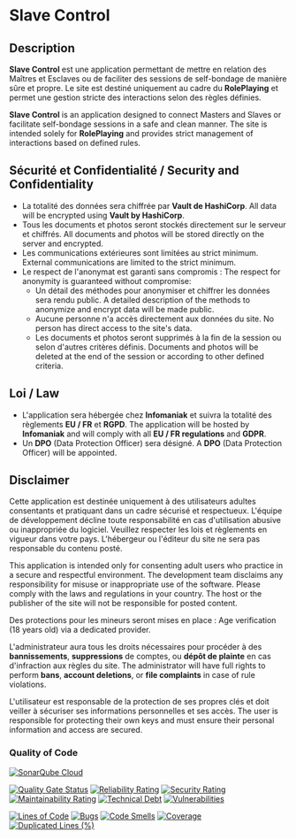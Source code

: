 # Slave Control

## Description

**Slave Control** est une application permettant de mettre en relation des Maîtres et Esclaves ou de faciliter des sessions de self-bondage de manière sûre et propre. Le site est destiné uniquement au cadre du **RolePlaying** et permet une gestion stricte des interactions selon des règles définies.

**Slave Control** is an application designed to connect Masters and Slaves or facilitate self-bondage sessions in a safe and clean manner. The site is intended solely for **RolePlaying** and provides strict management of interactions based on defined rules.

## Sécurité et Confidentialité / Security and Confidentiality

- La totalité des données sera chiffrée par **Vault de HashiCorp**.
  All data will be encrypted using **Vault by HashiCorp**.
- Tous les documents et photos seront stockés directement sur le serveur et chiffrés.
  All documents and photos will be stored directly on the server and encrypted.
- Les communications extérieures sont limitées au strict minimum.
  External communications are limited to the strict minimum.
- Le respect de l'anonymat est garanti sans compromis :
  The respect for anonymity is guaranteed without compromise:
  - Un détail des méthodes pour anonymiser et chiffrer les données sera rendu public.
    A detailed description of the methods to anonymize and encrypt data will be made public.
  - Aucune personne n'a accès directement aux données du site.
    No person has direct access to the site's data.
  - Les documents et photos seront supprimés à la fin de la session ou selon d'autres critères définis.
    Documents and photos will be deleted at the end of the session or according to other defined criteria.

## Loi / Law

- L'application sera hébergée chez **Infomaniak** et suivra la totalité des règlements **EU / FR** et **RGPD**.
  The application will be hosted by **Infomaniak** and will comply with all **EU / FR regulations** and **GDPR**.
- Un **DPO** (Data Protection Officer) sera désigné.
  A **DPO** (Data Protection Officer) will be appointed.

## Disclaimer

Cette application est destinée uniquement à des utilisateurs adultes consentants et pratiquant dans un cadre sécurisé et respectueux. L'équipe de développement décline toute responsabilité en cas d'utilisation abusive ou inappropriée du logiciel. Veuillez respecter les lois et règlements en vigueur dans votre pays. L'hébergeur ou l'éditeur du site ne sera pas responsable du contenu posté.

This application is intended only for consenting adult users who practice in a secure and respectful environment. The development team disclaims any responsibility for misuse or inappropriate use of the software. Please comply with the laws and regulations in your country. The host or the publisher of the site will not be responsible for posted content.

Des protections pour les mineurs seront mises en place :
Age verification (18 years old) via a dedicated provider.

L'administrateur aura tous les droits nécessaires pour procéder à des **bannissements**, **suppressions** de comptes, ou **dépôt de plainte** en cas d'infraction aux règles du site.
The administrator will have full rights to perform **bans**, **account deletions**, or **file complaints** in case of rule violations.

L'utilisateur est responsable de la protection de ses propres clés et doit veiller à sécuriser ses informations personnelles et ses accès.
The user is responsible for protecting their own keys and must ensure their personal information and access are secured.

### Quality of Code

[![SonarQube Cloud](https://sonarcloud.io/images/project_badges/sonarcloud-dark.svg)](https://sonarcloud.io/summary/new_code?id=Shoko-Cosplay_SC-Bondage-Website)

[![Quality Gate Status](https://sonarcloud.io/api/project_badges/measure?project=Shoko-Cosplay_SC-Bondage-Website&metric=alert_status)](https://sonarcloud.io/summary/new_code?id=Shoko-Cosplay_SC-Bondage-Website) [![Reliability Rating](https://sonarcloud.io/api/project_badges/measure?project=Shoko-Cosplay_SC-Bondage-Website&metric=reliability_rating)](https://sonarcloud.io/summary/new_code?id=Shoko-Cosplay_SC-Bondage-Website)  [![Security Rating](https://sonarcloud.io/api/project_badges/measure?project=Shoko-Cosplay_SC-Bondage-Website&metric=security_rating)](https://sonarcloud.io/summary/new_code?id=Shoko-Cosplay_SC-Bondage-Website) [![Maintainability Rating](https://sonarcloud.io/api/project_badges/measure?project=Shoko-Cosplay_SC-Bondage-Website&metric=sqale_rating)](https://sonarcloud.io/summary/new_code?id=Shoko-Cosplay_SC-Bondage-Website)  [![Technical Debt](https://sonarcloud.io/api/project_badges/measure?project=Shoko-Cosplay_SC-Bondage-Website&metric=sqale_index)](https://sonarcloud.io/summary/new_code?id=Shoko-Cosplay_SC-Bondage-Website)  [![Vulnerabilities](https://sonarcloud.io/api/project_badges/measure?project=Shoko-Cosplay_SC-Bondage-Website&metric=vulnerabilities)](https://sonarcloud.io/summary/new_code?id=Shoko-Cosplay_SC-Bondage-Website)

[![Lines of Code](https://sonarcloud.io/api/project_badges/measure?project=Shoko-Cosplay_SC-Bondage-Website&metric=ncloc)](https://sonarcloud.io/summary/new_code?id=Shoko-Cosplay_SC-Bondage-Website) [![Bugs](https://sonarcloud.io/api/project_badges/measure?project=Shoko-Cosplay_SC-Bondage-Website&metric=bugs)](https://sonarcloud.io/summary/new_code?id=Shoko-Cosplay_SC-Bondage-Website) [![Code Smells](https://sonarcloud.io/api/project_badges/measure?project=Shoko-Cosplay_SC-Bondage-Website&metric=code_smells)](https://sonarcloud.io/summary/new_code?id=Shoko-Cosplay_SC-Bondage-Website) [![Coverage](https://sonarcloud.io/api/project_badges/measure?project=Shoko-Cosplay_SC-Bondage-Website&metric=coverage)](https://sonarcloud.io/summary/new_code?id=Shoko-Cosplay_SC-Bondage-Website) [![Duplicated Lines (%)](https://sonarcloud.io/api/project_badges/measure?project=Shoko-Cosplay_SC-Bondage-Website&metric=duplicated_lines_density)](https://sonarcloud.io/summary/new_code?id=Shoko-Cosplay_SC-Bondage-Website)

